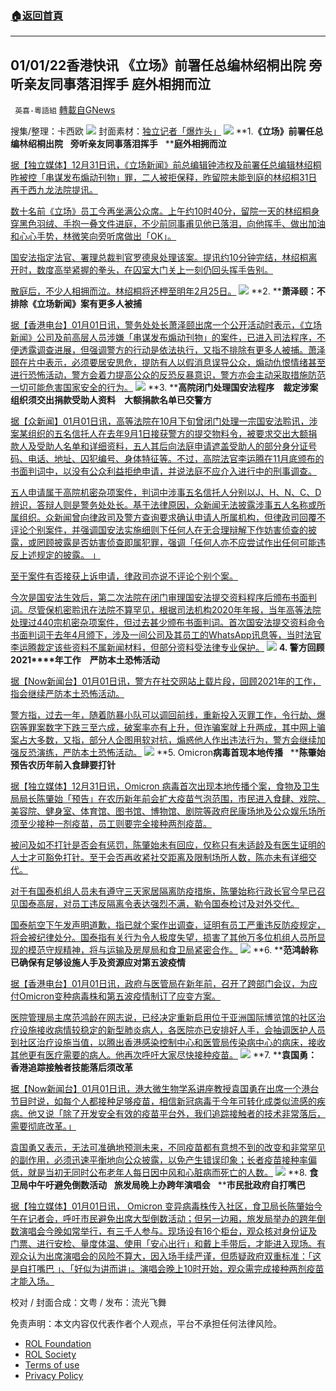 ###  [:house:返回首頁](https://github.com/ourhimalayas/txt)
---


## 01/01/22香港快讯 《立场》前署任总编林绍桐出院 旁听亲友同事落泪挥手 庭外相拥而泣
` 英喜-粵語組` [轉載自GNews](https://gnews.org/zh-hans/1813053/)

搜集/整理：卡西欧
![](https://assets.gnews.org/wp-content/uploads/2022/01/0101fenmian.jpg)
封面素材：[独立记者「爆炸头」](https://www.instagram.com/boomheadhk/)
![](https://assets.gnews.org/wp-content/uploads/2022/01/Screen-Shot-2022-01-01-at-10.28.10-AM.png)
**1.****《立场》前署任总编林绍桐出院****   ****旁听亲友同事落泪挥手****   ****庭外相拥而泣**

[据【独立媒体】12月31日讯，《立场新闻》前总编辑钟沛权及前署任总编辑林绍桐昨被控「串谋发布煽动刊物」罪，二人被拒保释，昨留院未能到庭的林绍桐31日再于西九龙法院提讯。](https://www.inmediahk.net/node/媒體/《立場》前署任總編林紹桐出院-旁聽親友同事落淚揮手-庭外相擁而泣)

[数十名前《立场》员工今再坐满公众席。上午约10时40分，留院一天的林绍桐身穿黑色羽绒、手抱一叠文件进庭，不少前同事甫见他已落泪，向他挥手、做出加油和心心手势，林微笑向旁听席做出「OK」。](https://www.inmediahk.net/node/媒體/《立場》前署任總編林紹桐出院-旁聽親友同事落淚揮手-庭外相擁而泣)

[国安法指定法官、署理总裁判官罗德泉处理该案。提讯约10分钟完结，林绍桐离开时，数度高举紧握的拳头，在囚室大门关上一刻仍回头挥手告别。](https://www.inmediahk.net/node/媒體/《立場》前署任總編林紹桐出院-旁聽親友同事落淚揮手-庭外相擁而泣)

[散庭后，不少人相拥而泣。林绍桐将还柙至明年2月25日。](https://www.inmediahk.net/node/媒體/《立場》前署任總編林紹桐出院-旁聽親友同事落淚揮手-庭外相擁而泣)
![](https://assets.gnews.org/wp-content/uploads/2022/01/Screen-Shot-2022-01-01-at-10.28.20-AM.png)
**2. ****萧泽颐：不排除《立场新闻》案有更多人被捕**

[据【香港电台】01月01日讯，警务处处长萧泽颐出席一个公开活动时表示，《立场新闻》公司及前高层人员涉嫌「串谋发布煽动刊物」的案件，已进入司法程序，不便透露调查进展，但强调警方的行动是依法执行，又指不排除有更多人被捕。萧泽颐在片中表示，必须要居安思危，提防有人以假消息误导公众，煽动仇恨情绪甚至进行恐怖活动，警方会着力提高公众的反恐反暴意识，警方亦会主动采取措施防范一切可能危害国家安全的行为。](https://news.rthk.hk/rthk/ch/video-gallery.htm?vid=1626888)
![](https://assets.gnews.org/wp-content/uploads/2022/01/Screen-Shot-2022-01-01-at-10.28.31-AM.png)
**3. ****高院闭门处理国安法程序　裁定涉案组织须交出捐款受助人资料　大额捐款名单已交警方**

[据【众新闻】01月01日讯，高等法院在10月下旬曾闭门处理一宗国安法聆讯，涉案某组织的五名信托人在去年9月1日接获警方的提交物料令，被要求交出大额捐款人及受助人名单和详细资料，五人其后向法庭申请遮盖受助人的部分身分证号码、电话、地址、囚犯编号、身体特征等。不过，高院法官李运腾在11月底颁布的书面判词中，以没有公众利益拒绝申请，并说法庭不应介入进行中的刑事调查。](https://www.hkcnews.com/article/49811/高等法院-捐款-港版國安法-49811/高院閉門處理國安法程序-裁定涉案組織須交出捐款受助人資料-大額捐款名單已交警方)

[五人申请属于高院机密杂项案件，判词中涉事五名信托人分别以J、H、N、C、D辨识，答辩人则是警务处处长。基于法律原因，众新闻无法披露涉事五人名称或所属组织。众新闻曾向律政司及警方查询要求确认申请人所属机构，但律政司回覆不评论个别案件，并强调国安法实施细则下任何人在无合理辩解下作妨害侦查的披露，或罔顾披露是否妨害侦查即属犯罪，强调「任何人亦不应尝试作出任何可能违反上述规定的披露。 」](https://www.hkcnews.com/article/49811/高等法院-捐款-港版國安法-49811/高院閉門處理國安法程序-裁定涉案組織須交出捐款受助人資料-大額捐款名單已交警方)

[至于案件有否接获上诉申请，律政司亦说不评论个别个案。](https://www.hkcnews.com/article/49811/高等法院-捐款-港版國安法-49811/高院閉門處理國安法程序-裁定涉案組織須交出捐款受助人資料-大額捐款名單已交警方)

[今次是国安法生效后，第二次法院在闭门审理国安法提交资料程序后颁布书面判词。尽管保机密聆讯在法院不算罕见，根据司法机构2020年年报，当年高等法院处理过440宗机密杂项案件，但过去甚少颁布书面判词。首次国安法提交资料命令书面判词于去年4月颁下，涉及一间公司及其员工的WhatsApp讯息等，当时法官李运腾裁定该些资料不属新闻材料，但部分资料受法律专业保护。](https://www.hkcnews.com/article/49811/高等法院-捐款-港版國安法-49811/高院閉門處理國安法程序-裁定涉案組織須交出捐款受助人資料-大額捐款名單已交警方)
![](https://assets.gnews.org/wp-content/uploads/2022/01/Screen-Shot-2022-01-01-at-10.28.43-AM.png)
**4. ****警方回顾****2021****年工作　严防本土恐怖活动**

[据【Now新闻台】01月01日讯，警方在社交网站上载片段，回顾2021年的工作，指会继续严防本土恐怖活动。](https://news.now.com/home/local/player?newsId=461801)

[警方指，过去一年，随着防暴小队可以调回前线，重新投入灭罪工作，令行劫、爆窃等罪案数字下跌三至六成，破案率亦有上升，但诈骗案就上升两成，其中网上骗案占大多数，又指，部分人企图用软对抗，煽惑他人作出违法行为，警方会继续加强反恐演练，严防本土恐怖活动。](https://news.now.com/home/local/player?newsId=461801)
![](https://assets.gnews.org/wp-content/uploads/2022/01/Screen-Shot-2022-01-01-at-10.28.51-AM.png)
**5. Omicron****病毒首现本地传播****   ****陈肇始预告农历年前入食肆要打针**

[据【独立媒体】12月31日讯，Omicron 病毒首次出现本地传播个案，食物及卫生局局长陈肇始「预告」在农历新年前会扩大疫苗气泡范围，市民进入食肆、戏院、美容院、健身室、体育馆、图书馆、博物馆、剧院等政府民康场地及公众娱乐场所须至少接种一剂疫苗，员工则要完全接种两剂疫苗。](https://www.inmediahk.net/node/政經/omicron病毒首現本地傳播-陳肇始預告農曆年前入食肆要打針)

[被问及如不打针是否会有惩罚，陈肇始未有回应，仅称只有未适龄及有医生证明的人士才可豁免打针。至于会否再收紧社交距离及限制场所人数，陈亦未有详细交代。](https://www.inmediahk.net/node/政經/omicron病毒首現本地傳播-陳肇始預告農曆年前入食肆要打針)

[对于有国泰机组人员未有遵守三天家居隔离防疫措施，陈肇始称行政长官今早已召见国泰高层，对员工违反隔离令表达强烈不满，勒令国泰检讨及对外交代。](https://www.inmediahk.net/node/政經/omicron病毒首現本地傳播-陳肇始預告農曆年前入食肆要打針)

[国泰航空下午发声明道歉，指已就个案作出调查，证明有员工严重违反防疫规定，将会被纪律处分。国泰指有关行为令人极度失望，损害了其他万多位机组人员所显现的模范守规精神，将与运输及房屋局和食卫局紧密合作。](https://www.inmediahk.net/node/政經/omicron病毒首現本地傳播-陳肇始預告農曆年前入食肆要打針)
![](https://assets.gnews.org/wp-content/uploads/2022/01/Screen-Shot-2022-01-01-at-10.29.01-AM.png)
**6. ****范鸿龄称已确保有足够设施人手及资源应对第五波疫情**

[据【香港电台】01月01日讯，政府与医管局在新年前，召开了跨部门会议，为应付Omicron变种病毒株和第五波疫情制订了应变方案。](https://news.rthk.hk/rthk/ch/component/k2/1626883-20220101.htm?spTabChangeable=0)

[医院管理局主席范鸿龄在网志说，已经决定重新启用位于亚洲国际博览馆的社区治疗设施接收病情较稳定的新型肺炎病人，各医院亦已安排好人手，会抽调医护人员到社区治疗设施当值，以腾出香港感染控制中心和医管局传染病中心的病床，接收其他更有医疗需要的病人。他再次呼吁大家尽快接种疫苗。](https://news.rthk.hk/rthk/ch/component/k2/1626883-20220101.htm?spTabChangeable=0)
![](https://assets.gnews.org/wp-content/uploads/2022/01/Screen-Shot-2022-01-01-at-10.29.10-AM.png)
**7. ****袁国勇：香港追踪接触者技能落后须改革**

[据【Now新闻台】01月01日讯，港大微生物学系讲座教授袁国勇在出席一个港台节目时说，如每个人都接种足够疫苗，相信新冠病毒于今年可转化成类似流感的疾病。他又说「除了开发安全有效的疫苗平台外，我们追踪接触者的技术非常落后，需要彻底改革。」](https://news.now.com/home/local/player?newsId=461838)

[袁国勇又表示，无法可准确地预测未来，不同疫苗都有意想不到的改变和非常罕见的副作用，必须迅速平衡地向公众披露，以免产生错误印象；长者疫苗接种率偏低，就是当初无同时公布老年人每日因中风和心脏病而死亡的人数。](https://news.now.com/home/local/player?newsId=461838)
![](https://assets.gnews.org/wp-content/uploads/2022/01/Screen-Shot-2022-01-01-at-10.29.19-AM.png)
**8. ****食卫局中午吁避免倒数活动****   ****旅发局晚上办跨年演唱会****   ****市民批政府自打嘴巴**

[据【独立媒体】01月01日讯， Omicron 变异病毒株传入社区，食卫局长陈肇始今午在记者会，呼吁市民避免出席大型倒数活动；但另一边厢，旅发局举办的跨年倒数演唱会今晚如常举行，有三千人参与。现场设有16个柜台，观众核对身份证及门票、进行安检、量度体温、使用「安心出行」和戴上手带后，才能进入现场。有观众认为出席演唱会的风险不算大，因入场手续严谨，但质疑政府双重标准：「这是自打嘴巴 」、「好似为讲而讲」。演唱会晚上10时开始，观众需完成接种两剂疫苗才能入场。](https://www.inmediahk.net/node/政經/食衞局中午籲避免倒數活動-旅發局晚上辦跨年演唱會-市民批政府自打嘴巴)

校对 / 封面合成：文粤 / 发布：流光飞舞

 

免责声明：本文内容仅代表作者个人观点，平台不承担任何法律风险。

- [ROL Foundation](https://rolfoundation.org/)
- [ROL Society](https://rolsociety.org/)
- [Terms of use](https://gnews.org/terms-of-use-3/)
- [Privacy Policy](https://gnews.org/privacy-policy/)
